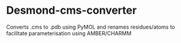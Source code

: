 # Desmond-cms-converter
Converts .cms to .pdb using PyMOL and renames residues/atoms to facilitate parameterisation using AMBER/CHARMM
